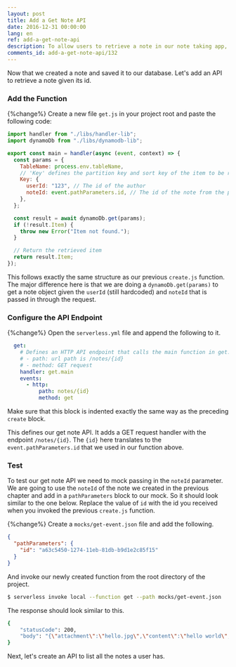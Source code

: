 ```yaml
---
layout: post
title: Add a Get Note API
date: 2016-12-31 00:00:00
lang: en
ref: add-a-get-note-api
description: To allow users to retrieve a note in our note taking app, we are going to add a GET note API. To do this we will add a new Lambda function to our Serverless Framework project. The Lambda function will retrieve the note from our DynamoDB table.
comments_id: add-a-get-note-api/132
---
```


Now that we created a note and saved it to our database. Let's add an API to retrieve a note given its id.

### Add the Function

{%change%} Create a new file `get.js` in your project root and paste the following code:

``` javascript
import handler from "./libs/handler-lib";
import dynamoDb from "./libs/dynamodb-lib";

export const main = handler(async (event, context) => {
  const params = {
    TableName: process.env.tableName,
    // 'Key' defines the partition key and sort key of the item to be retrieved
    Key: {
      userId: "123", // The id of the author
      noteId: event.pathParameters.id, // The id of the note from the path
    },
  };

  const result = await dynamoDb.get(params);
  if (!result.Item) {
    throw new Error("Item not found.");
  }

  // Return the retrieved item
  return result.Item;
});
```

This follows exactly the same structure as our previous `create.js` function. The major difference here is that we are doing a `dynamoDb.get(params)` to get a note object given the `userId` (still hardcoded) and `noteId` that is passed in through the request.

### Configure the API Endpoint

{%change%} Open the `serverless.yml` file and append the following to it.

``` yaml
  get:
    # Defines an HTTP API endpoint that calls the main function in get.js
    # - path: url path is /notes/{id}
    # - method: GET request
    handler: get.main
    events:
      - http:
          path: notes/{id}
          method: get
```

Make sure that this block is indented exactly the same way as the preceding `create` block.

This defines our get note API. It adds a GET request handler with the endpoint `/notes/{id}`. The `{id}` here translates to the `event.pathParameters.id` that we used in our function above.

### Test

To test our get note API we need to mock passing in the `noteId` parameter. We are going to use the `noteId` of the note we created in the previous chapter and add in a `pathParameters` block to our mock. So it should look similar to the one below. Replace the value of `id` with the id you received when you invoked the previous `create.js` function.

{%change%} Create a `mocks/get-event.json` file and add the following.

``` json
{
  "pathParameters": {
    "id": "a63c5450-1274-11eb-81db-b9d1e2c85f15"
  }
}
```

And invoke our newly created function from the root directory of the project.

``` bash
$ serverless invoke local --function get --path mocks/get-event.json
```

The response should look similar to this.

``` bash
{
    "statusCode": 200,
    "body": "{\"attachment\":\"hello.jpg\",\"content\":\"hello world\",\"createdAt\":1603157777941,\"noteId\":\"a63c5450-1274-11eb-81db-b9d1e2c85f15\",\"userId\":\"123\"}"
}
```

Next, let's create an API to list all the notes a user has.

